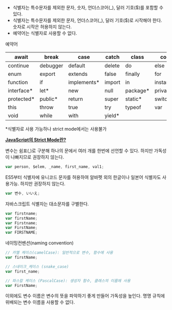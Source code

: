 - 식별자는 특수문자를 제외한 문자, 숫자, 언더스코어(_), 달러 기호($)를 포함할 수 있다.
- 식별자는 특수문자를 제외한 문자, 언더스코어(_), 달러 기호($)로 시작해야 한다. 숫자로 시작은 허용하지 않는다.
- 예약어는 식별자로 사용할 수 없다.

예약어

| await | break | case | catch | class | const |
| --- | --- | --- | --- | --- | --- |
| continue | debugger | default | delete | do | else |
| enum | export | extends | false | finally | for |
| function | if | implements* | import | in | instanceof |
| interface* | let* | new | null | package* | private* |
| protected* | public* | return | super | static* | switch |
| this | throw | true | try | typeof | var |
| void | while | with | yield* |  |  |

*식별자로 사용 가능하나 strict mode에서는 사용불가

[**JavaScript의 Strict Mode란?**](https://velog.io/@shinminsoo317/JavaScript%EC%9D%98-Strict-Mode%EB%9E%80 "https://velog.io/@shinminsoo317/JavaScript%EC%9D%98-Strict-Mode%EB%9E%80")

변수는 쉼표(,)로 구분해 하나의 문에서 여러 개를 한번에 선언할 수 있다.
하지만 가독성이 나빠지므로 권장하지 않는다.

```jsx
var person, $elem, _name, first_name, val1;
```

ES5부터 식별자에 유니코드 문자를 허용하여 알바펫 외의 한글이나 일본어 식별자도 사용가능. 하지만 권장하지 않는다.

```jsx
var 변수, いいえ;
```

자바스크립트 식별자는 대소문자를 구별한다.

```jsx
var firstname;
var firstName;
var Firstname;
var FirstName;
var FIRSTNAME;
```

네이밍컨벤션(naming convention)

```jsx
// 카멜 케이스(camelCase): 일반적으로 변수, 함수에 사용
var firstName;

// 스네이크_케이스 (snake_case)
var first_name;

// 파스칼 케이스 (PascalCase): 생성자 함수, 클래스의 이름에 사용
var FirstName;
```

이외에도
변수 이름은 변수의 뜻을 파악하기 좋게 만들어 가독성을 높인다.
명명 규칙에 위배되는 변수 이름을 사용할 수 없다.
